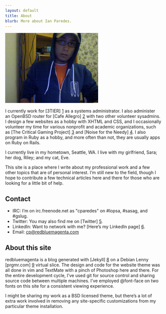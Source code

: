 ```yaml
---
layout: default
title: About
blurb: More about Ian Paredes.
---
```


<p><a href="/images/ian.jpg" rel="shadowbox"><img src="/images/ian.jpg" width="300" height="225" class="aligncenter" rel="shadowbox" /></a></p>

I currently work for [3TIER] [1] as a systems administrator. I also administer
an OpenBSD router for [Cafe Allegro] [2] with two other volunteer sysadmins. I
design a few websites as a hobby with XHTML and CSS, and I occasionally
volunteer my time for various nonprofit and academic organizations, such as
[The Critical Gaming Project] [3] and [Noise for the Needy] [4]. I also
program in Ruby as a hobby, and more often than not, they are usually apps
on Ruby on Rails.

I currently live in my hometown, Seattle, WA. I live with my girlfriend, Sara;
her dog, Riley; and my cat, Eve.

This site is a place where I write about my professional work and a few other
topics that are of personal interest. I’m still new to the field, though I
hope to contribute a few technical articles here and there for those who are
looking for a little bit of help.

Contact
-------

* IRC: I’m on irc.freenode.net as "cparedes" on #lopsa, #sasag, and #gslug.
* Twitter: You may also find me on [Twitter] [5].
* LinkedIn: Want to network with me? [Here’s my LinkedIn page] [6].
* Email: cp@redbluemagenta.com

About this site
---------------

redbluemagenta is a blog generated with [Jekyll] [8] on a Debian Lenny
[prgmr.com] [9] virtual slice. The design and code for the website theme was
all done in vim and TextMate with a pinch of Photoshop here and there. For the
entire development cycle, I’ve used git for source control and sharing source
code between multiple machines. I’ve employed @font-face on two fonts on this
site for a consistent viewing experience.

I might be sharing my work as a BSD licensed theme, but there’s a lot of extra
work involved in removing any site-specific customizations from my particular
theme installation.

[1]: http://3tier.com
[2]: http://seattleallegro.com
[3]: http://depts.washington.edu/critgame
[4]: http://noisefortheneedy.org
[5]: http://twitter.com/redbluemagenta
[6]: http://www.linkedin.com/in/christianparedes
[7]: /contact.html
[8]: http://github.com/mojombo/jekyll
[9]: http://prgmr.com
[ian]: /images/ian.jpg
